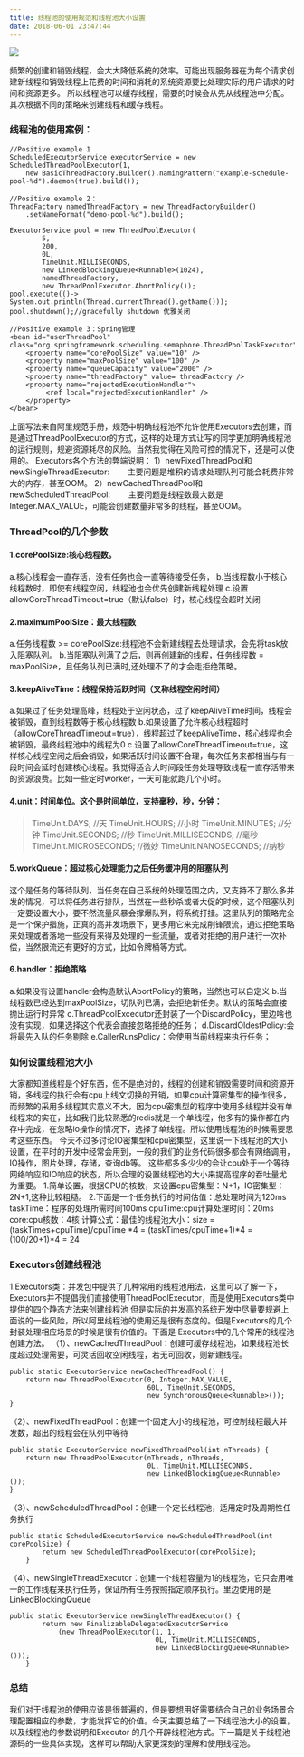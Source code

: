 ```yaml
---
title: 线程池的使用规范和线程池大小设置
date: 2018-06-01 23:47:44
---
```

![](/images/ThreadPoolExecutor.jpg "")

频繁的创建和销毁线程，会大大降低系统的效率。可能出现服务器在为每个请求创建新线程和销毁线程上花费的时间和消耗的系统资源要比处理实际的用户请求的时间和资源更多。
所以线程池可以缓存线程，需要的时候会从先从线程池中分配。其次根据不同的策略来创建线程和缓存线程。
<!--more-->
### 线程池的使用案例：
```
//Positive example 1
ScheduledExecutorService executorService = new ScheduledThreadPoolExecutor(1,
    new BasicThreadFactory.Builder().namingPattern("example-schedule-pool-%d").daemon(true).build());

//Positive example 2：
ThreadFactory namedThreadFactory = new ThreadFactoryBuilder()
    .setNameFormat("demo-pool-%d").build();

ExecutorService pool = new ThreadPoolExecutor(
        5,
        200,
        0L,
        TimeUnit.MILLISECONDS,
        new LinkedBlockingQueue<Runnable>(1024),
        namedThreadFactory,
        new ThreadPoolExecutor.AbortPolicy());
pool.execute(()-> System.out.println(Thread.currentThread().getName()));
pool.shutdown();//gracefully shutdown 优雅关闭

//Positive example 3：Spring管理
<bean id="userThreadPool" class="org.springframework.scheduling.semaphore.ThreadPoolTaskExecutor">
    <property name="corePoolSize" value="10" />
    <property name="maxPoolSize" value="100" />
    <property name="queueCapacity" value="2000" />
    <property name="threadFactory" value= threadFactory />
    <property name="rejectedExecutionHandler">
         <ref local="rejectedExecutionHandler" />
    </property>
</bean>
```

上面写法来自阿里规范手册，规范中明确线程池不允许使用Executors去创建，而是通过ThreadPoolExecutor的方式，这样的处理方式让写的同学更加明确线程池的运行规则，规避资源耗尽的风险。当然我觉得在风险可控的情况下，还是可以使用的。
Executors各个方法的弊端说明：
     1）newFixedThreadPool和newSingleThreadExecutor:
       主要问题是堆积的请求处理队列可能会耗费非常大的内存，甚至OOM。
     2）newCachedThreadPool和newScheduledThreadPool:
       主要问题是线程数最大数是Integer.MAX_VALUE，可能会创建数量非常多的线程，甚至OOM。

### ThreadPool的几个参数

#### 1.corePoolSize:核心线程数。
a.核心线程会一直存活，没有任务也会一直等待接受任务，
b.当线程数小于核心线程数时，即使有线程空闲，线程池也会优先创建新线程处理
c.设置allowCoreThreadTimeout=true（默认false）时，核心线程会超时关闭
#### 2.maximumPoolSize：最大线程数
a.任务线程数 >= corePoolSize:线程池不会新建线程去处理请求，会先将task放入阻塞队列。
b.当阻塞队列满了之后，则再创建新的线程，任务线程数 = maxPoolSize，且任务队列已满时,还处理不了的才会走拒绝策略。

#### 3.keepAliveTime：线程保持活跃时间（又称线程空闲时间）
a.如果过了任务处理高峰，线程处于空闲状态，过了keepAliveTime时间，线程会被销毁，直到线程数等于核心线程数
b.如果设置了允许核心线程超时（allowCoreThreadTimeout=true），线程超过了keepAliveTime，核心线程也会被销毁，最终线程池中的线程为0
c.设置了allowCoreThreadTimeout=true，这样核心线程空闲之后会销毁，如果活跃时间设置不合理，每次任务来都相当与有一段时间会延时创建核心线程。我觉得适合大时间段任务处理导致线程一直存活带来的资源浪费。比如一些定时worker，一天可能就跑几个小时。

#### 4.unit：时间单位。这个是时间单位，支持毫秒，秒，分钟：
>TimeUnit.DAYS;               //天
TimeUnit.HOURS;             //小时
TimeUnit.MINUTES;           //分钟
TimeUnit.SECONDS;           //秒
TimeUnit.MILLISECONDS;      //毫秒
TimeUnit.MICROSECONDS;      //微妙
TimeUnit.NANOSECONDS;       //纳秒

#### 5.workQueue：超过核心处理能力之后任务缓冲用的阻塞队列
这个是任务的等待队列，当任务在自己系统的处理范围之内，又支持不了那么多并发的情况，可以将任务进行排队，当然在一些秒杀或者大促的时候，这个阻塞队列一定要设置大小，要不然流量风暴会撑爆队列，将系统打挂。这里队列的策略完全是一个保护措施，正真的高并发场景下，更多用它来完成削锋限流，通过拒绝策略来处理或者落地一些没有来得及处理的一些流量，或者对拒绝的用户进行一次补偿，当然限流还有更好的方式，比如令牌桶等方式。

#### 6.handler：拒绝策略
a.如果没有设置handler会构造默认AbortPolicy的策略，当然也可以自定义
b.当线程数已经达到maxPoolSize，切队列已满，会拒绝新任务。默认的策略会直接抛出运行时异常
c.ThreadPoolExcecutor还封装了一个DiscardPolicy，里边啥也没有实现，如果选择这个代表会直接忽略拒绝的任务；
d.DiscardOldestPolicy:会将最先入队的任务剔除
e.CallerRunsPolicy：会使用当前线程来执行任务；

### 如何设置线程池大小
大家都知道线程是个好东西，但不是绝对的，线程的创建和销毁需要时间和资源开销，多线程的执行会有cpu上线文切换的开销，如果cpu计算密集型的操作很多，而频繁的采用多线程其实意义不大，因为cpu密集型的程序中使用多线程并没有单线程来的实在，比如我们比较熟悉的redis就是一个单线程，他多有的操作都在内存中完成，在忽略io操作的情况下，选择了单线程。所以使用线程池的时候需要思考这些东西。
今天不过多讨论IO密集型和cpu密集型，这里说一下线程池的大小设置，在平时的开发中经常会用到，一般的我们的业务代码很多都会有网络调用，IO操作，图片处理，存储，查询db等。
这些都多多少少的会让cpu处于一个等待网络响应和IO响应的状态，所以合理的设置线程池的大小来提高程序的吞吐量尤为重要。
1.简单设置，根据CPU的核数，来设置cpu密集型：N+1，IO密集型：2N+1,这种比较粗糙。
2.下面是一个任务执行的时间估值：总处理时间为120ms
    taskTime：程序的处理所需时间100ms
    cpuTime:cpu计算处理时间：20ms
    core:cpu核数：4核
计算公式：最佳的线程池大小：size = (taskTimes+cpuTime)/cpuTime *4 = (taskTimes/cpuTime+1)*4 = (100/20+1)*4 = 24

### Executors创建线程池
1.Executors类：并发包中提供了几种常用的线程池用法，这里可以了解一下，
Executors并不提倡我们直接使用ThreadPoolExecutor，而是使用Executors类中提供的四个静态方法来创建线程池
但是实际的并发高的系统开发中尽量要规避上面说的一些风险，所以阿里线程池的使用还是很有态度的。但是Executors的几个封装处理相应场景的时候是很有价值的。下面是
Executors中的几个常用的线程池创建方法。
（1）、newCachedThreadPool：创建可缓存线程池，如果线程池长度超过处理需要，可灵活回收空闲线程，若无可回收，则新建线程。

```
public static ExecutorService newCachedThreadPool() {
    return new ThreadPoolExecutor(0, Integer.MAX_VALUE,
                                  60L, TimeUnit.SECONDS,
                                  new SynchronousQueue<Runnable>());
}
```
（2）、newFixedThreadPool：创建一个固定大小的线程池，可控制线程最大并发数，超出的线程会在队列中等待
```
public static ExecutorService newFixedThreadPool(int nThreads) {
    return new ThreadPoolExecutor(nThreads, nThreads,
                                  0L, TimeUnit.MILLISECONDS,
                                  new LinkedBlockingQueue<Runnable>());
}
```

（3）、newScheduledThreadPool：创建一个定长线程池，适用定时及周期性任务执行
```
public static ScheduledExecutorService newScheduledThreadPool(int corePoolSize) {
        return new ScheduledThreadPoolExecutor(corePoolSize);
    }
```
（4）、newSingleThreadExecutor：创建一个线程容量为1的线程池，它只会用唯一的工作线程来执行任务，保证所有任务按照指定顺序执行。里边使用的是LinkedBlockingQueue
```
public static ExecutorService newSingleThreadExecutor() {
        return new FinalizableDelegatedExecutorService
            (new ThreadPoolExecutor(1, 1,
                                    0L, TimeUnit.MILLISECONDS,
                                    new LinkedBlockingQueue<Runnable>()));
    }
```

### 总结
我们对于线程池的使用应该是很普遍的，但是要想用好需要结合自己的业务场景合理配置相应的参数，才能发挥它的价值。今天主要总结了一下线程池大小的设置，以及线程池的参数说明和Executor
的几个开辟线程池方式。下一篇是关于线程池源码的一些具体实现，这样可以帮助大家更深刻的理解和使用线程池。
